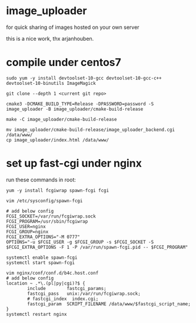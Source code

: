 # image_uploader
for quick sharing of images hosted on your own server

this is a nice work, thx arjanhouben.

# compile under centos7

```shell
sudo yum -y install devtoolset-10-gcc devtoolset-10-gcc-c++ devtoolset-10-binutils ImageMagick

git clone --depth 1 <current git repo>

cmake3 -DCMAKE_BUILD_TYPE=Release -DPASSWORD=password -S image_uploader -B image_uploader/cmake-build-release

make -C image_uploader/cmake-build-release

mv image_uploader/cmake-build-release/image_uploader_backend.cgi /data/www/
cp image_uploader/index.html /data/www/
```

# set up fast-cgi under nginx

run these commands in root: 

```
yum -y install fcgiwrap spawn-fcgi fcgi

vim /etc/sysconfig/spawn-fcgi

# add below config
FCGI_SOCKET=/var/run/fcgiwrap.sock
FCGI_PROGRAM=/usr/sbin/fcgiwrap
FCGI_USER=nginx
FCGI_GROUP=nginx
FCGI_EXTRA_OPTIONS="-M 0777"
OPTIONS="-u $FCGI_USER -g $FCGI_GROUP -s $FCGI_SOCKET -S $FCGI_EXTRA_OPTIONS -F 1 -P /var/run/spawn-fcgi.pid -- $FCGI_PROGRAM"

systemctl enable spawn-fcgi
systemctl start spawn-fcgi

vim nginx/conf/conf.d/b4c.host.conf
# add below config
location ~ .*\.(pl|py|cgi)?$ {
        include        fastcgi_params;
        fastcgi_pass   unix:/var/run/fcgiwrap.sock;
        # fastcgi_index  index.cgi;
        fastcgi_param  SCRIPT_FILENAME /data/www/$fastcgi_script_name;
}
systemctl restart nginx

```
